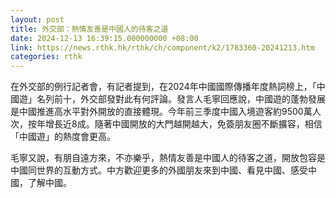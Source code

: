 ```yaml
---
layout: post
title: 外交部：熱情友善是中國人的待客之道
date: 2024-12-13 16:39:15.000000000 +08:00
link: https://news.rthk.hk/rthk/ch/component/k2/1783360-20241213.htm
categories: rthk
---
```


在外交部的例行記者會，有記者提到，在2024年中國國際傳播年度熱詞榜上，「中國遊」名列前十，外交部發對此有何評論。發言人毛寧回應說，中國遊的蓬勃發展是中國推進高水平對外開放的直接體現。今年前三季度中國入境遊客約9500萬人次，按年增長近8成。隨著中國開放的大門越開越大，免簽朋友圈不斷擴容，相信「中國遊」的熱度會更高。

毛寧又說，有朋自遠方來，不亦樂乎，熱情友善是中國人的待客之道，開放包容是中國同世界的互動方式。中方歡迎更多的外國朋友來到中國、看見中國、感受中國，了解中國。
